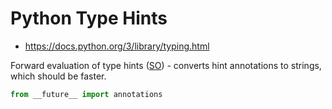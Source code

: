 # Python Type Hints

* <https://docs.python.org/3/library/typing.html>

Forward evaluation of type hints ([SO](https://stackoverflow.com/a/55344418/125246)) - converts hint annotations to strings, which should be faster.

```python
from __future__ import annotations 
```